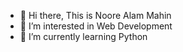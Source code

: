 - 👋 Hi there, This is Noore Alam Mahin
- 👀 I’m interested in Web Development
- 🌱 I’m currently learning Python



<!---
namahin/namahin is a ✨ special ✨ repository because its `README.md` (this file) appears on your GitHub profile.
You can click the Preview link to take a look at your changes.
--->
